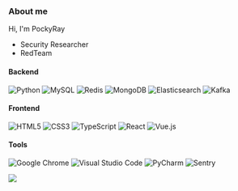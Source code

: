 ### About me
Hi, I'm PockyRay
 - Security Researcher
 - RedTeam

#### Backend

![Python](https://img.shields.io/badge/-Python-3A77A9?style=flat-square&logo=python&logoColor=white&link=https://github.com/PockyRayzz)
![MySQL](https://img.shields.io/badge/-MySQL-0F768E?style=flat-square&logo=mysql&logoColor=white&link=https://github.com/PockyRayzz)
![Redis](https://img.shields.io/badge/-Redis-DC382D?style=flat-square&logo=redis&logoColor=white&link=https://github.com/PockyRayzz)
![MongoDB](https://img.shields.io/badge/-MongoDB-47A248?style=flat-square&logo=MongoDB&logoColor=white&link=https://github.com/PockyRayzz)
![Elasticsearch](https://img.shields.io/badge/-Elasticsearch-1279C9?style=flat-square&logo=elasticsearch&logoColor=white&link=https://github.com/PockyRayzz)
![Kafka](https://img.shields.io/badge/-Kafka-000000?style=flat-square&logo=apache-kafka&logoColor=white&link=https://github.com/PockyRayzz)

#### Frontend

![HTML5](https://img.shields.io/badge/-HTML5-E34F26?style=flat-square&logo=html5&logoColor=white&link=https://github.com/PockyRayzz)
![CSS3](https://img.shields.io/badge/-CSS3-1572B6?style=flat-square&logo=css3&logoColor=white&link=https://github.com/PockyRayzz)
![TypeScript](https://img.shields.io/badge/-TypeScript-007ACC?style=flat-square&logo=typescript&logoColor=white&link=https://github.com/PockyRayzz)
![React](https://img.shields.io/badge/-React-61DAFB?style=flat-square&logo=react&logoColor=white&link=https://github.com/PockyRayzz)
![Vue.js](https://img.shields.io/badge/-Vue.js-4FC08D?style=flat-square&logo=vue.js&logoColor=white&link=https://github.com/PockyRayzz)

#### Tools

![Google Chrome](https://img.shields.io/badge/-Google%20Chrome-4285F4?style=flat-square&logo=google-chrome&logoColor=white&link=https://github.com/PockyRayzz)
![Visual Studio Code](https://img.shields.io/badge/-Visual%20Studio%20Code-007ACC?style=flat-square&logo=visual-studio-code&logoColor=white&link=https://github.com/PockyRayzz)
![PyCharm](https://img.shields.io/badge/-PyCharm-000000?style=flat-square&logo=pycharm&logoColor=white&link=https://github.com/PockyRayzz)
![Sentry](https://img.shields.io/badge/-Sentry-362D59?style=flat-square&logo=sentry&logoColor=white&link=https://github.com/PockyRayzz)

<img align="center" src="https://github-readme-stats.vercel.app/api?username=PockyRayzz&show_icons=true&theme=radical&hide=contribs,prs&count_private=true&include_all_commits=true">